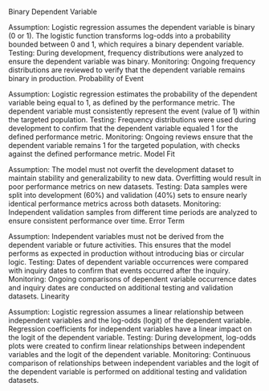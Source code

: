 Binary Dependent Variable

Assumption: Logistic regression assumes the dependent variable is binary (0 or 1). The logistic function transforms log-odds into a probability bounded between 0 and 1, which requires a binary dependent variable.
Testing: During development, frequency distributions were analyzed to ensure the dependent variable was binary.
Monitoring: Ongoing frequency distributions are reviewed to verify that the dependent variable remains binary in production.
Probability of Event

Assumption: Logistic regression estimates the probability of the dependent variable being equal to 1, as defined by the performance metric. The dependent variable must consistently represent the event (value of 1) within the targeted population.
Testing: Frequency distributions were used during development to confirm that the dependent variable equaled 1 for the defined performance metric.
Monitoring: Ongoing reviews ensure that the dependent variable remains 1 for the targeted population, with checks against the defined performance metric.
Model Fit

Assumption: The model must not overfit the development dataset to maintain stability and generalizability to new data. Overfitting would result in poor performance metrics on new datasets.
Testing: Data samples were split into development (60%) and validation (40%) sets to ensure nearly identical performance metrics across both datasets.
Monitoring: Independent validation samples from different time periods are analyzed to ensure consistent performance over time.
Error Term

Assumption: Independent variables must not be derived from the dependent variable or future activities. This ensures that the model performs as expected in production without introducing bias or circular logic.
Testing: Dates of dependent variable occurrences were compared with inquiry dates to confirm that events occurred after the inquiry.
Monitoring: Ongoing comparisons of dependent variable occurrence dates and inquiry dates are conducted on additional testing and validation datasets.
Linearity

Assumption: Logistic regression assumes a linear relationship between independent variables and the log-odds (logit) of the dependent variable. Regression coefficients for independent variables have a linear impact on the logit of the dependent variable.
Testing: During development, log-odds plots were created to confirm linear relationships between independent variables and the logit of the dependent variable.
Monitoring: Continuous comparison of relationships between independent variables and the logit of the dependent variable is performed on additional testing and validation datasets.
